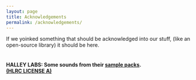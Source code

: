 ```yaml
---
layout: page
title: Acknowledgements
permalink: /acknowledgements/
---
```

If we yoinked something that should be acknowledged into our stuff, (like an open-source library) it should be here.  
<br>
#### HALLEY LABS: Some sounds from their [sample packs](https://heckscaper.com/resources/samples.html). <br> [(HLRC LICENSE A)](https://heckscaper.com/resources/license1.html)